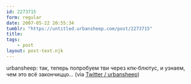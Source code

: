```yaml
---
id: 2273715
form: regular
date: 2007-05-22 20:55:34
tumblr: "https://untitled.urbansheep.com/post/2273715"
title:
tags:
    - post
layout: post-text.njk
---
```


<p>urbansheep: так, теперь попробуем тви через кпк-блютус, и узнаем, чем это всё закончиццо&hellip; (via <a href="http://twitter.com/urbansheep/statuses/74212442">Twitter / urbansheep</a>)</p>

